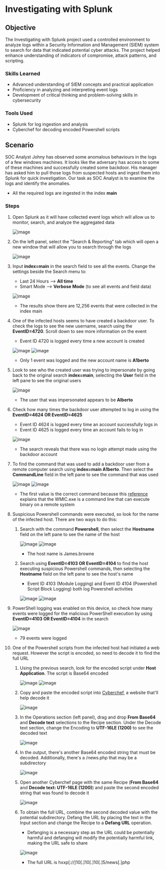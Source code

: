 # Investigating with Splunk

## Objective
The Investigating with Splunk project used a controlled environment to analyze logs within a Security Information and Management (SIEM) system to search for data that indicated potential cyber attacks. The project helped enhance understanding of indicators of compromise, attack patterns, and scripting.

### Skills Learned
- Advanced understanding of SIEM concepts and practical application
- Proficiency in analyzing and interpreting event logs
- Development of critical thinking and problem-solving skills in cybersecurity

### Tools Used
- Splunk for log ingestion and analysis 
- Cyberchef for decoding encoded Powershell scripts 

## Scenario
SOC Analyst Johny has observed some anomalous behaviours in the logs of a few windows machines. It looks like the adversary has access to some of these machines and successfully created some backdoor. His manager has asked him to pull those logs from suspected hosts and ingest them into Splunk for quick investigation. Our task as SOC Analyst is to examine the logs and identify the anomalies.
- All the required logs are ingested in the index **main**

### Steps
1. Open Splunk as it will have collected event logs which will allow us to monitor, search, and analyze the aggregated data

   ![image](https://github.com/user-attachments/assets/dee6483b-7626-4116-8831-429cb3385af5)
2. On the left panel, select the "Search & Reporting" tab which will open a new window that will allow you to search through the logs

   ![image](https://github.com/user-attachments/assets/b1bef82d-5d56-4c4f-b55e-852adaf0c74e)
3. Input **index=main** in the search field to see all the events. Change the settings beside the Search menu to:
   - Last 24 Hours --> **All time**
   - Smart Mode --> **Verbose Mode** (to see all events and field data)

   ![image](https://github.com/user-attachments/assets/9392953d-44b3-4884-add9-27de2824071f)
   - The results show there are 12,256 events that were collected in the index main
4. One of the infected hosts seems to have created a backdoor user. To check the logs to see the new username, search using the **EventID=4720**. Scroll down to see more information on the event
   - Event ID 4720 is logged every time a new account is created
   
   ![image](https://github.com/user-attachments/assets/af76ba18-0595-498b-9e28-358a3e04ef39)
   ![image](https://github.com/user-attachments/assets/cc316873-ee77-416e-9e25-a3cdeddd0d90)
   - Only 1 event was logged and the new account name is **A1berto**
5. Look to see who the created user was trying to impersonate by going back to the original search **index=main**, selecting the **User** field in the left pane to see the original users

   ![image](https://github.com/user-attachments/assets/a2d0cb71-f44d-4392-83df-eeacf5b4525b)
   - The user that was impersonated appears to be **Alberto**
6. Check how many times the backdoor user attempted to log in using the **EventID=4624 OR EventID=4625**
   - Event ID 4624 is logged every time an account successfully logs in
   - Event ID 4625 is logged every time an account fails to log in
   
   ![image](https://github.com/user-attachments/assets/d87d37dc-fc17-410a-b015-be9bd97d13ad)
   - The search reveals that there was no login attempt made using the backdoor account
7.  To find the command that was used to add a backdoor user from a remote computer search using **index=main A1berto**. Then select the **CommandLine** field in the left pane to see the command that was used
   
    ![image](https://github.com/user-attachments/assets/daf43de1-b1d4-4c35-ae81-f91fd5b72c3b)
    ![image](https://github.com/user-attachments/assets/a30f96a7-a578-4278-a58f-4da6ce5ec6a9)
    - The first value is the correct command because this [reference](https://lolbas-project.github.io/) explains that the WMIC.exe is a command line that can execute binary on a remote system
8. Suspicious Powershell commands were executed, so look for the name of the infected host. There are two ways to do this:
   1. Search with the command **Powershell**, then select the **Hostname** field on the left pane to see the name of the host

      ![image](https://github.com/user-attachments/assets/e0cbe41e-6b70-4cb9-8dbd-8726d97ff396)
      ![image](https://github.com/user-attachments/assets/2a4e4df9-db40-44e8-af1e-62f9766fa721)
      - The host name is James.browne
   2. Search using **EventID=4103 OR EventID=4104** to find the host executing suspicious Powershell commands, then selecting the **Hostname** field on the left pane to see the host's name
      - Event ID 4103 (Module Logging) and Event ID 4104 (Powershell Script Block Logging) both log Powershell activities

      ![image](https://github.com/user-attachments/assets/0447c067-e055-4bec-a0a2-679d5c351b89)
      ![image](https://github.com/user-attachments/assets/bab5f278-b3eb-41c3-9831-ee128e43953f)
9. PowerShell logging was enabled on this device, so check how many events were logged for the malicious PowerShell execution by using **EventID=4103 OR EventID=4104** in the search
   
    ![image](https://github.com/user-attachments/assets/ef1d598d-be23-4052-aa53-6ab3b4c3b1e9)
   - 79 events were logged
10. One of the Powershell scripts from the infected host had initiated a web request. However the script is encoded, so need to decode it to find the full URL
    1. Using the previous search, look for the encoded script under **Host Application**. The script is Base64 encoded 
   
       ![image](https://github.com/user-attachments/assets/ef1d598d-be23-4052-aa53-6ab3b4c3b1e9)
       ![image](https://github.com/user-attachments/assets/e6bc3b5d-6d8f-4141-a5b5-91dd839f7fae)
    2. Copy and paste the encoded script into [Cyberchef](https://gchq.github.io/CyberChef/), a website that'll help decode it
   
       ![image](https://github.com/user-attachments/assets/ac256470-0be8-4807-a794-8f34401008b0)
    3. In the Operations section (left panel), drag and drop **From Base64** and **Decode text** selections to the Recipe section. Under the Decode text section, change the Encoding to **UTF-16LE (1200)** to see the decoded text
   
       ![image](https://github.com/user-attachments/assets/24cf787c-7782-445a-b7ee-1ee2395da322)
    4. In the output, there's another Base64 encoded string that must be decoded. Additionally, there's a /news.php that may be a subdirectory 
      
       ![image](https://github.com/user-attachments/assets/471e351c-d3a5-45b9-81b7-b0f4d2fdaf6f)
    5. Open another Cyberchef page with the same Recipe (**From Base64** and **Decode text: UTF-16LE (1200)**) and paste the second encoded string that was found to decode it
   
       ![image](https://github.com/user-attachments/assets/f1da7eee-860b-4857-ad46-95b47256ade5)
    6. To obtain the full URL, combine the second decoded value with the potential subdirectory. Defang the URL by placing the text in the Input section and change the Recipe to a **Defang URL** operation.
       - Defanging is a necessary step as the URL could be potentially harmful and defanging will modify the potentially harmful link, making the URL safe to share
   
       ![image](https://github.com/user-attachments/assets/356cbdc3-8dd3-478a-9e7a-466fd97c9856)
       - The full URL is hxxp[://]10[.]10[.]10[.]5/news[.]php





    


  

   
